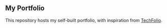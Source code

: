 ## My Portfolio

This repository hosts my self-built portfolio, with inspiration from [TechFolio](http://techfolios.github.io). 




